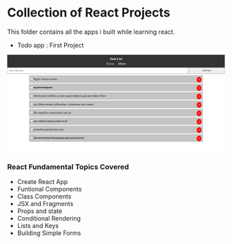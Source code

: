 # Collection of React Projects

This folder contains all the apps i built while learning react.

- Todo app : First Project

![first project](img/project_1.png)

### React Fundamental Topics Covered

- Create React App
- Funtional Components
- Class Components
- JSX and Fragments
- Props and state
- Conditional Rendering
- Lists and Keys
- Building Simple Forms
